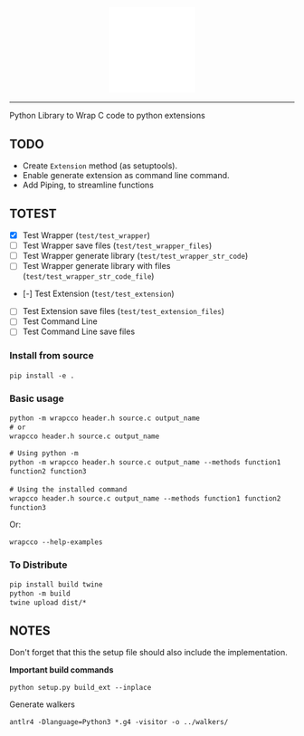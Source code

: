<div align="center">
    <picture>
        <source media="(prefers-color-scheme: light)" srcset="/docs/logo_wrapc_light.svg">
        <img alt="wrapc.co logo" src="/docs/logo_wrapc_dark.svg" width="30%" height="30%">
    </picture>
</div>

---

Python Library to Wrap C code to python extensions

## TODO
- Create `Extension` method (as setuptools).
- Enable generate extension as command line command.
- Add Piping, to streamline functions

## TOTEST
- [X] Test Wrapper (`test/test_wrapper`)
- [ ] Test Wrapper save files (`test/test_wrapper_files`)
- [ ] Test Wrapper generate library (`test/test_wrapper_str_code`)
- [ ] Test Wrapper generate library with files (`test/test_wrapper_str_code_file`)
- [-] Test Extension (`test/test_extension`)
- [ ] Test Extension save files (`test/test_extension_files`)
- [ ] Test Command Line
- [ ] Test Command Line save files

### Install from source
```
pip install -e .
```

### Basic usage


```
python -m wrapcco header.h source.c output_name
# or
wrapcco header.h source.c output_name
```

```
# Using python -m
python -m wrapcco header.h source.c output_name --methods function1 function2 function3

# Using the installed command
wrapcco header.h source.c output_name --methods function1 function2 function3
```

Or:
```
wrapcco --help-examples
```

### To Distribute
```
pip install build twine
python -m build
twine upload dist/*
```

## NOTES
Don't forget that this the setup file should also include
the implementation.

**Important build commands**
```
python setup.py build_ext --inplace
```

Generate walkers
```
antlr4 -Dlanguage=Python3 *.g4 -visitor -o ../walkers/
```
